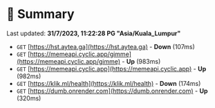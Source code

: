 # 📖 Summary
Last updated: **31/7/2023, 11:22:28 PG "Asia/Kuala_Lumpur"**

- `GET` [https://hst.aytea.ga](https://hst.aytea.ga) - **Down** (107ms)
- `GET` [https://memeapi.cyclic.app/gimme](https://memeapi.cyclic.app/gimme) - **Up** (983ms)
- `GET` [https://memeapi.cyclic.app](https://memeapi.cyclic.app) - **Up** (982ms)
- `GET` [https://klik.ml/health](https://klik.ml/health) - **Down** (174ms)
- `GET` [https://dumb.onrender.com](https://dumb.onrender.com) - **Up** (320ms)
